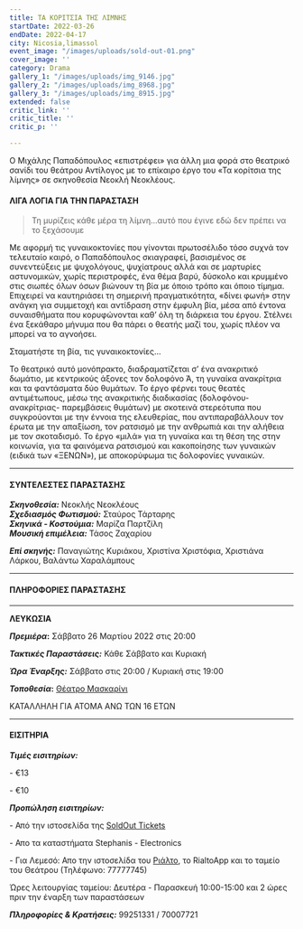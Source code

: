```yaml
---
title: ΤΑ ΚΟΡΙΤΣΙΑ ΤΗΣ ΛΙΜΝΗΣ
startDate: 2022-03-26
endDate: 2022-04-17
city: Nicosia,limassol
event_image: "/images/uploads/sold-out-01.png"
cover_image: ''
category: Drama
gallery_1: "/images/uploads/img_9146.jpg"
gallery_2: "/images/uploads/img_8968.jpg"
gallery_3: "/images/uploads/img_8915.jpg"
extended: false
critic_link: ''
critic_title: ''
critic_p: ''

---
```

Ο Μιχάλης Παπαδόπουλος «επιστρέφει» για άλλη μια φορά στο θεατρικό σανίδι του θεάτρου Αντίλογος με το επίκαιρο έργο του «Τα κορίτσια της λίμνης» σε σκηνοθεσία Νεοκλή Νεοκλέους.

#### ΛΙΓΑ ΛΟΓΙΑ ΓΙΑ ΤΗΝ ΠΑΡΑΣΤΑΣΗ

> Τη μυρίζεις κάθε μέρα τη λίμνη...αυτό που έγινε εδώ δεν πρέπει να το ξεχάσουμε

Με αφορμή τις γυναικοκτονίες που γίνονται πρωτοσέλιδο τόσο συχνά τον τελευταίο καιρό, ο Παπαδόπουλος σκιαγραφεί, βασισμένος σε συνεντεύξεις με ψυχολόγους, ψυχίατρους αλλά και σε μαρτυρίες αστυνομικών, χωρίς περιστροφές, ένα θέμα βαρύ, δύσκολο και κρυμμένο στις σιωπές όλων όσων βιώνουν τη βία με όποιο τρόπο και όποιο τίμημα. Επιχειρεί να καυτηριάσει τη σημερινή πραγματικότητα, «δίνει φωνή» στην ανάγκη για συμμετοχή και αντίδραση στην έμφυλη βία, μέσα από έντονα συναισθήματα που κορυφώνονται καθ’ όλη τη διάρκεια του έργου. Στέλνει ένα ξεκάθαρο μήνυμα που θα πάρει ο θεατής μαζί του, χωρίς πλέον να μπορεί να το αγνοήσει.

Σταματήστε τη βία, τις γυναικοκτονίες...

Το θεατρικό αυτό μονόπρακτο, διαδραματίζεται σ’ ένα ανακριτικό δωμάτιο, με κεντρικούς άξονες τον δολοφόνο Ά, τη γυναίκα ανακρίτρια και τα φαντάσματα δύο θυμάτων. Το έργο φέρνει τους θεατές αντιμέτωπους, μέσω της ανακριτικής διαδικασίας (δολοφόνου-ανακρίτριας- παρεμβάσεις θυμάτων) με σκοτεινά στερεότυπα που συγκρούονται με την έννοια της ελευθερίας, που αντιπαραβάλλουν τον έρωτα με την απαξίωση, τον ρατσισμό με την ανθρωπιά και την αλήθεια με τον σκοταδισμό. Το έργο «μιλά» για τη γυναίκα και τη θέση της στην κοινωνία, για τα φαινόμενα ρατσισμού και κακοποίησης των γυναικών (ειδικά των «ΞΕΝΩΝ»), με αποκορύφωμα τις δολοφονίες γυναικών.

***

#### ΣΥΝΤΕΛΕΣΤΕΣ ΠΑΡΑΣΤΑΣΗΣ

**_Σκηνοθεσία:_** Νεοκλής Νεοκλέους  
**_Σχεδιασμός Φωτισμού:_** Σταύρος Τάρταρης  
**_Σκηνικά - Κοστούμια:_** Μαρίζα Παρτζίλη  
**_Μουσική επιμέλεια:_** Τάσος Ζαχαρίου

**_Επί σκηνής:_** Παναγιώτης Κυριάκου, Χριστίνα Χριστόφια, Χριστιάνα Λάρκου, Βαλάντω Χαραλάμπους

***

#### ΠΛΗΡΟΦΟΡΙΕΣ ΠΑΡΑΣΤΑΣΗΣ

***

**ΛΕΥΚΩΣΙΑ**

**_Πρεμιέρα_:** Σάββατο 26 Μαρτίου 2022 στις 20:00

**_Τακτικές Παραστάσεις:_** Κάθε Σάββατο και Κυριακή

**_Ώρα Έναρξης:_** Σάββατο στις 20:00 / Κυριακή στις 19:00

**_Τοποθεσία_:** [Θέατρο Μασκαρίνι](https://www.google.com/maps/place/%CE%98%CE%AD%CE%B1%CF%84%CF%81%CE%BF+%CE%9C%CE%B1%CF%83%CE%BA%CE%B1%CF%81%CE%AF%CE%BD%CE%B9/@35.1187672,33.3764588,17z/data=!3m1!4b1!4m5!3m4!1s0x14de190879b8036b:0xa61c1fbebbf53da8!8m2!3d35.1187628!4d33.3786475)

ΚΑΤΑΛΛΗΛΗ ΓΙΑ ΑΤΟΜΑ ΑΝΩ ΤΩΝ 16 ΕΤΩΝ

***

#### ΕΙΣΙΤΗΡΙΑ

**_Τιμές εισιτηρίων:_**

\- €13

\- €10

**_Προπώληση εισιτηρίων:_**

\- Από την ιστοσελίδα της [SoldOut Tickets](https://www.soldoutticketbox.com//ta-koritsia-tis-limnis-antilogos-2022/easyconsole.cfm)

\- Απο τα καταστήματα Stephanis - Electronics

\- Για Λεμεσό: Απο την ιστοσελίδα του [Ριάλτο](https://rialto.interticket.com/program/ta-koritsia-tis-limnis-2557 "Ριάλτο"), το RialtoApp και το ταμείο του Θεάτρου (Τηλέφωνο: 77777745)

Ώρες λειτουργίας ταμείου: Δευτέρα - Παρασκευή 10:00-15:00 και 2 ώρες πριν την έναρξη των παραστάσεων

**_Πληροφορίες & Κρατήσεις:_** 99251331 / 70007721